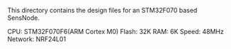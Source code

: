 This directory contains the design files for an STM32F070 based SensNode.

CPU:     STM32F070F6(ARM Cortex M0)
Flash:   32K
RAM:     6K
Speed:   48MHz
Network: NRF24L01

